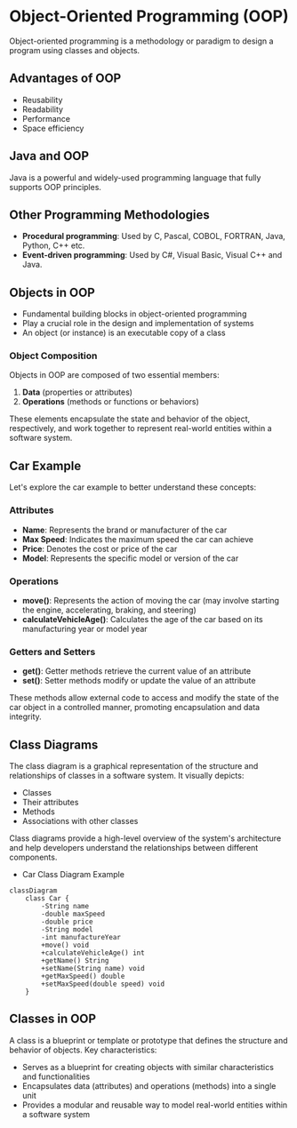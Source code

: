 # Object-Oriented Programming (OOP)

Object-oriented programming is a methodology or paradigm to design a program using classes and objects.

## Advantages of OOP
- Reusability
- Readability
- Performance
- Space efficiency

## Java and OOP
Java is a powerful and widely-used programming language that fully supports OOP principles.

## Other Programming Methodologies
- **Procedural programming**: Used by C, Pascal, COBOL, FORTRAN, Java, Python, C++ etc.
- **Event-driven programming**: Used by C#, Visual Basic, Visual C++ and Java.

## Objects in OOP
- Fundamental building blocks in object-oriented programming
- Play a crucial role in the design and implementation of systems
- An object (or instance) is an executable copy of a class

### Object Composition
Objects in OOP are composed of two essential members:
1. **Data** (properties or attributes)
2. **Operations** (methods or functions or behaviors)

These elements encapsulate the state and behavior of the object, respectively, and work together to represent real-world entities within a software system.

## Car Example
Let's explore the car example to better understand these concepts:

### Attributes
- **Name**: Represents the brand or manufacturer of the car
- **Max Speed**: Indicates the maximum speed the car can achieve
- **Price**: Denotes the cost or price of the car
- **Model**: Represents the specific model or version of the car

### Operations
- **move()**: Represents the action of moving the car (may involve starting the engine, accelerating, braking, and steering)
- **calculateVehicleAge()**: Calculates the age of the car based on its manufacturing year or model year

### Getters and Setters
- **get()**: Getter methods retrieve the current value of an attribute
- **set()**: Setter methods modify or update the value of an attribute

These methods allow external code to access and modify the state of the car object in a controlled manner, promoting encapsulation and data integrity.

## Class Diagrams
The class diagram is a graphical representation of the structure and relationships of classes in a software system. It visually depicts:
- Classes
- Their attributes
- Methods
- Associations with other classes

Class diagrams provide a high-level overview of the system's architecture and help developers understand the relationships between different components.

- Car Class Diagram Example

```mermaid
classDiagram
    class Car {
        -String name
        -double maxSpeed
        -double price
        -String model
        -int manufactureYear
        +move() void
        +calculateVehicleAge() int
        +getName() String
        +setName(String name) void
        +getMaxSpeed() double
        +setMaxSpeed(double speed) void
    }
```
## Classes in OOP
A class is a blueprint or template or prototype that defines the structure and behavior of objects. Key characteristics:
- Serves as a blueprint for creating objects with similar characteristics and functionalities
- Encapsulates data (attributes) and operations (methods) into a single unit
- Provides a modular and reusable way to model real-world entities within a software system
